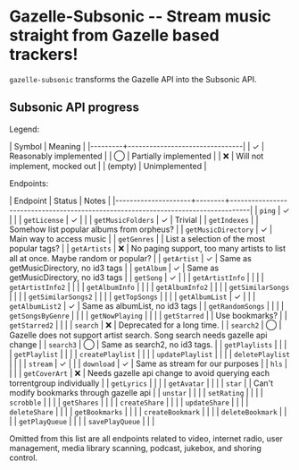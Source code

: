 # Gazelle-Subsonic -- Stream music straight from Gazelle based trackers!

`gazelle-subsonic` transforms the Gazelle API into the Subsonic API.

## Subsonic API progress

Legend:

| Symbol  | Meaning                        |
|---------+--------------------------------|
| ✓       | Reasonably implemented         |
| ⃝        | Partially implemented          |
| ❌      | Will not implement, mocked out |
| (empty) | Unimplemented                  |

Endpoints:

| Endpoint            | Status | Notes                                                                             |
|---------------------+--------+-----------------------------------------------------------------------------------|
| `ping`              | ✓      |                                                                                   |
| `getLicense`        | ✓      |                                                                                   |
| `getMusicFolders`   | ✓      | Trivial                                                                           |
| `getIndexes`        |        | Somehow list popular albums from orpheus?                                         |
| `getMusicDirectory` | ✓      | Main way to access music                                                          |
| `getGenres`         |        | List a selection of the most popular tags?                                        |
| `getArtists`        | ❌     | No paging support, too many artists to list all at once. Maybe random or popular? |
| `getArtist`         | ✓      | Same as getMusicDirectory, no id3 tags                                            |
| `getAlbum`          | ✓      | Same as getMusicDirectory, no id3 tags                                            |
| `getSong`           | ✓      |                                                                                   |
| `getArtistInfo`     |        |                                                                                   |
| `getArtistInfo2`    |        |                                                                                   |
| `getAlbumInfo`      |        |                                                                                   |
| `getAlbumInfo2`     |        |                                                                                   |
| `getSimilarSongs`   |        |                                                                                   |
| `getSimilarSongs2`  |        |                                                                                   |
| `getTopSongs`       |        |                                                                                   |
| `getAlbumList`      | ✓      |                                                                                   |
| `getAlbumList2`     | ✓      | Same as albumList, no id3 tags                                                    |
| `getRandomSongs`    |        |                                                                                   |
| `getSongsByGenre`   |        |                                                                                   |
| `getNowPlaying`     |        |                                                                                   |
| `getStarred`        |        | Use bookmarks?                                                                    |
| `getStarred2`       |        |                                                                                   |
| `search`            | ❌     | Deprecated for a long time.                                                       |
| `search2`           | ⃝       | Gazelle does not support artist search. Song search needs gazelle api change      |
| `search3`           | ⃝       | Same as search2, no id3 tags.                                                     |
| `getPlaylists`      |        |                                                                                   |
| `getPlaylist`       |        |                                                                                   |
| `createPlaylist`    |        |                                                                                   |
| `updatePlaylist`    |        |                                                                                   |
| `deletePlaylist`    |        |                                                                                   |
| `stream`            | ✓      |                                                                                   |
| `download`          | ✓      | Same as stream for our purposes                                                   |
| `hls`               |        |                                                                                   |
| `getCoverArt`       | ❌     | Needs gazelle api change to avoid querying each torrentgroup individually         |
| `getLyrics`         |        |                                                                                   |
| `getAvatar`         |        |                                                                                   |
| `star`              |        | Can't modify bookmarks through gazelle api                                        |
| `unstar`            |        |                                                                                   |
| `setRating`         |        |                                                                                   |
| `scrobble`          |        |                                                                                   |
| `getShares`         |        |                                                                                   |
| `createShare`       |        |                                                                                   |
| `updateShare`       |        |                                                                                   |
| `deleteShare`       |        |                                                                                   |
| `getBookmarks`      |        |                                                                                   |
| `createBookmark`    |        |                                                                                   |
| `deleteBookmark`    |        |                                                                                   |
| `getPlayQueue`      |        |                                                                                   |
| `savePlayQueue`     |        |                                                                                   |

Omitted from this list are all endpoints related to video, internet radio, user management, media
library scanning, podcast, jukebox, and shoring control.
